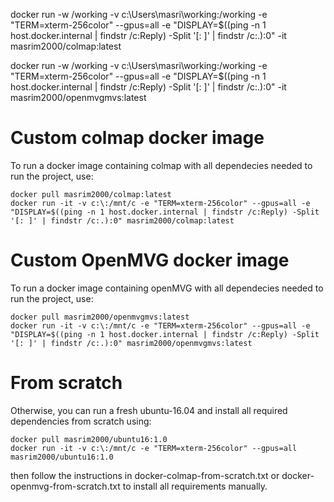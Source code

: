 docker run -w /working -v c:\Users\masri\working:/working -e "TERM=xterm-256color" --gpus=all -e "DISPLAY=$((ping -n 1 host.docker.internal | findstr /c:Reply) -Split '[: ]' | findstr /c:.):0" -it masrim2000/colmap:latest

docker run -w /working -v c:\Users\masri\working:/working -e "TERM=xterm-256color" --gpus=all -e "DISPLAY=$((ping -n 1 host.docker.internal | findstr /c:Reply) -Split '[: ]' | findstr /c:.):0" -it masrim2000/openmvgmvs:latest

# Custom colmap docker image
To run a docker image containing colmap with all dependecies needed to run the project, use:
```
docker pull masrim2000/colmap:latest
docker run -it -v c:\:/mnt/c -e "TERM=xterm-256color" --gpus=all -e "DISPLAY=$((ping -n 1 host.docker.internal | findstr /c:Reply) -Split '[: ]' | findstr /c:.):0" masrim2000/colmap:latest
```


# Custom OpenMVG docker image
To run a docker image containing openMVG with all dependecies needed to run the project, use:
```
docker pull masrim2000/openmvgmvs:latest
docker run -it -v c:\:/mnt/c -e "TERM=xterm-256color" --gpus=all -e "DISPLAY=$((ping -n 1 host.docker.internal | findstr /c:Reply) -Split '[: ]' | findstr /c:.):0" masrim2000/openmvgmvs:latest
```


# From scratch
Otherwise, you can run a fresh ubuntu-16.04 and install all required dependencies from scratch using:
```
docker pull masrim2000/ubuntu16:1.0
docker run -it -v c:\:/mnt/c -e "TERM=xterm-256color" --gpus=all masrim2000/ubuntu16:1.0
```
then follow the instructions in docker-colmap-from-scratch.txt or docker-openmvg-from-scratch.txt to install all requirements manually.